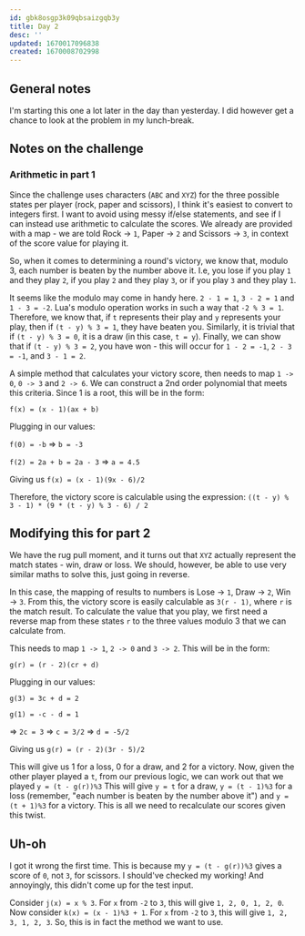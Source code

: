 ```yaml
---
id: gbk8osgp3k09qbsaizgqb3y
title: Day 2
desc: ''
updated: 1670017096838
created: 1670008702998
---
```

## General notes
I'm starting this one a lot later in the day than yesterday.
I did however get a chance to look at the problem in my lunch-break.

## Notes on the challenge
### Arithmetic in part 1
Since the challenge uses characters (`ABC` and `XYZ`) for the three possible states per player (rock, paper and scissors), I think it's easiest to convert to integers first.
I want to avoid using messy if/else statements, and see if I can instead use arithmetic to calculate the scores.
We already are provided with a map - we are told Rock -> `1`, Paper -> `2` and Scissors -> `3`, in context of the score value for playing it.

So, when it comes to determining a round's victory, we know that, modulo 3, each number is beaten by the number above it.
I.e, you lose if you play `1` and they play `2`, if you play `2` and they play `3`, or if you play `3` and they play `1`.

It seems like the modulo may come in handy here.
`2 - 1 = 1`, `3 - 2 = 1` and `1 - 3 = -2`.
Lua's modulo operation works in such a way that `-2 % 3 = 1`.
Therefore, we know that, if `t` represents their play and `y` represents your play, then if `(t - y) % 3 = 1`, they have beaten you.
Similarly, it is trivial that if `(t - y) % 3 = 0`, it is a draw (in this case, `t = y`).
Finally, we can show that if `(t - y) % 3 = 2`, you have won - this will occur for `1 - 2 = -1`, `2 - 3 = -1`, and `3 - 1 = 2`.

A simple method that calculates your victory score, then needs to map `1 -> 0`, `0 -> 3` and `2 -> 6`.
We can construct a 2nd order polynomial that meets this criteria.
Since 1 is a root, this will be in the form:

`f(x) = (x - 1)(ax + b)`

Plugging in our values:

`f(0) = -b` => `b = -3`

`f(2) = 2a + b = 2a - 3` => `a = 4.5`

Giving us `f(x) = (x - 1)(9x - 6)/2`

Therefore, the victory score is calculable using the expression:
`((t - y) % 3 - 1) * (9 * (t - y) % 3 - 6) / 2`

## Modifying this for part 2
We have the rug pull moment, and it turns out that `XYZ` actually represent the match states - win, draw or loss.
We should, however, be able to use very similar maths to solve this, just going in reverse.

In this case, the mapping of results to numbers is Lose -> `1`, Draw -> `2`, Win -> `3`.
From this, the victory score is easily calculable as `3(r - 1)`, where `r` is the match result.
To calculate the value that you play, we first need a reverse map from these states `r` to the three values modulo 3 that we can calculate from.

This needs to map `1 -> 1`, `2 -> 0` and `3 -> 2`.
This will be in the form:

`g(r) = (r - 2)(cr + d)`

Plugging in our values:

`g(3) = 3c + d = 2`

`g(1) = -c - d = 1`

=> `2c = 3` => `c = 3/2` => `d = -5/2`

Giving us `g(r) = (r - 2)(3r - 5)/2`

This will give us 1 for a loss, 0 for a draw, and 2 for a victory.
Now, given the other player played a `t`, from our previous logic, we can work out that we played `y = (t - g(r))%3`
This will give `y = t` for a draw, `y = (t - 1)%3` for a loss (remember, "each number is beaten by the number above it") and `y = (t + 1)%3` for a victory.
This is all we need to recalculate our scores given this twist.

## Uh-oh
I got it wrong the first time.
This is because my `y = (t - g(r))%3` gives a score of `0`, not `3`, for scissors.
I should've checked my working!
And annoyingly, this didn't come up for the test input.

Consider `j(x) = x % 3`.
For `x` from `-2` to `3`, this will give `1, 2, 0, 1, 2, 0`.
Now consider `k(x) = (x - 1)%3 + 1`.
For `x` from `-2` to `3`, this will give `1, 2, 3, 1, 2, 3`.
So, this is in fact the method we want to use.
